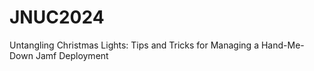 # JNUC2024
Untangling Christmas Lights: Tips and Tricks for Managing a Hand-Me-Down Jamf Deployment
